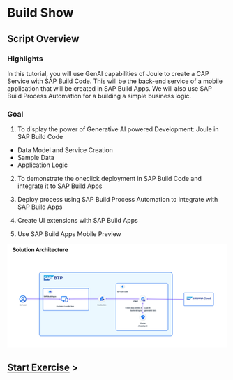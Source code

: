 # Build Show

## Script Overview

### Highlights

In this tutorial, you will use GenAI capabilities of Joule to create a CAP Service with SAP Build Code. This will be the back-end service of a mobile application that will be created in SAP Build Apps. We will also use SAP Build Process Automation for a building a simple business logic.

### Goal

1. To display the power of Generative AI powered Development: Joule in SAP Build Code
-  Data Model and Service Creation
-  Sample Data
-  Application Logic

2. To demonstrate the oneclick deployment in SAP Build Code and integrate it to SAP Build Apps

3. Deploy process using SAP Build Process Automation to integrate with SAP Build Apps

4. Create UI extensions with SAP Build Apps

5. Use SAP Build Apps Mobile Preview



![](./Images/Solutionarchitecture.png)



## [Start Exercise](../251_TA_BTP-Build_Code_Using-Joule/251-1_Build_Code.md) >
